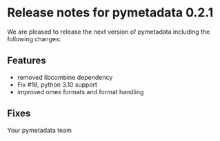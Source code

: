 # Release notes for pymetadata 0.2.1

We are pleased to release the next version of pymetadata including the
following changes:

## Features
- removed libcombine dependency
- Fix #18, python 3.10 support
- improved omex formats and format handling

## Fixes

Your pymetadata team
